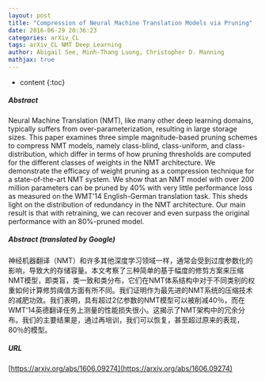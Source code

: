 ```yaml
---
layout: post
title: "Compression of Neural Machine Translation Models via Pruning"
date: 2016-06-29 20:36:23
categories: arXiv_CL
tags: arXiv_CL NMT Deep_Learning
author: Abigail See, Minh-Thang Luong, Christopher D. Manning
mathjax: true
---
```


* content
{:toc}

##### Abstract
Neural Machine Translation (NMT), like many other deep learning domains, typically suffers from over-parameterization, resulting in large storage sizes. This paper examines three simple magnitude-based pruning schemes to compress NMT models, namely class-blind, class-uniform, and class-distribution, which differ in terms of how pruning thresholds are computed for the different classes of weights in the NMT architecture. We demonstrate the efficacy of weight pruning as a compression technique for a state-of-the-art NMT system. We show that an NMT model with over 200 million parameters can be pruned by 40% with very little performance loss as measured on the WMT'14 English-German translation task. This sheds light on the distribution of redundancy in the NMT architecture. Our main result is that with retraining, we can recover and even surpass the original performance with an 80%-pruned model.

##### Abstract (translated by Google)
神经机器翻译（NMT）和许多其他深度学习领域一样，通常会受到过度参数化的影响，导致大的存储容量。本文考察了三种简单的基于幅度的修剪方案来压缩NMT模型，即类盲，类一致和类分布，它们在NMT体系结构中对于不同类别的权重如何计算修剪阈值方面有所不同。我们证明作为最先进的NMT系统的压缩技术的减肥功效。我们表明，具有超过2亿参数的NMT模型可以被削减40％，而在WMT'14英德翻译任务上测量的性能损失很小。这揭示了NMT架构中的冗余分布。我们的主要结果是，通过再培训，我们可以恢复，甚至超过原来的表现，80％的模型。

##### URL
[https://arxiv.org/abs/1606.09274](https://arxiv.org/abs/1606.09274)

